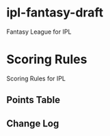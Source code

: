 # ipl-fantasy-draft
Fantasy League for IPL

# Scoring Rules

Scoring Rules for IPL


## Points Table


## Change Log
